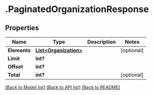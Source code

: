 # .PaginatedOrganizationResponse
## Properties

Name | Type | Description | Notes
------------ | ------------- | ------------- | -------------
**Elements** | [**List&lt;Organization&gt;**](Organization.md) |  | [optional] 
**Limit** | **int?** |  | 
**Offset** | **int?** |  | 
**Total** | **int?** |  | [optional] 

[[Back to Model list]](../README.md#documentation-for-models) [[Back to API list]](../README.md#documentation-for-api-endpoints) [[Back to README]](../README.md)

